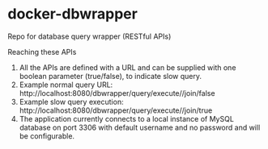 # docker-dbwrapper
Repo for database query wrapper (RESTful APIs)


Reaching these APIs
1. All the APIs are defined with a URL and can be supplied with one boolean parameter (true/false), to indicate slow query.
2. Example normal query URL: http://localhost:8080/dbwrapper/query/execute//join/false
3. Example slow query execution: http://localhost:8080/dbwrapper/query/execute//join/true
4. The application currently connects to a local instance of MySQL database on port 3306 with default username and no password and will be configurable. 
